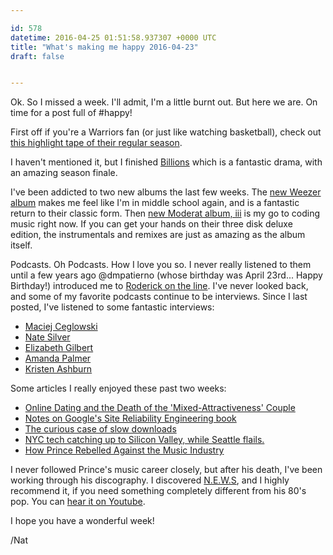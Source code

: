 ```yaml
---

id: 578
datetime: 2016-04-25 01:51:58.937307 +0000 UTC
title: "What's making me happy 2016-04-23"
draft: false


---
```


Ok. So I missed a week. I'll admit, I'm a little burnt out. But here we are. On time for a post full of #happy!

First off if you're a Warriors fan (or just like watching basketball), check out [this highlight tape of their regular season](https://youtu.be/RECdKuQz3NA).

I haven't mentioned it, but I finished [Billions](https://en.wikipedia.org/wiki/Billions_(TV_series)) which is a fantastic drama, with an amazing season finale.

I've been addicted to two new albums the last few weeks. The [new Weezer album](https://en.wikipedia.org/wiki/Weezer_(2016_album)) makes me feel like I'm in middle school again, and is a fantastic return to their classic form. Then [new Moderat album, iii](https://en.wikipedia.org/wiki/III_(Moderat_album)) is my go to coding music right now. If you can get your hands on their three disk deluxe edition, the instrumentals and remixes are just as amazing as the album itself.

Podcasts. Oh Podcasts. How I love you so. I never really listened to them until a few years ago @dmpatierno (whose birthday was April 23rd... Happy Birthday!) introduced me to [Roderick on the line](http://www.merlinmann.com/roderick/). I've never looked back, and some of my favorite podcasts continue to be interviews. Since I last posted, I've listened to some fantastic interviews:

 - [Maciej Ceglowski](https://longform.org/posts/longform-podcast-189-maciej-ceglowski)
 - [Nate Silver](https://longform.org/posts/longform-podcast-188-nate-silver)
 - [Elizabeth Gilbert](https://longform.org/posts/longform-podcast-187-elizabeth-gilbert)
 - [Amanda Palmer](http://designobserver.com/feature/amanda-palmer-new/39261/)
 - [Kristen Ashburn](https://soundcloud.com/mikewalsh/kristen-ashburn)

Some articles I really enjoyed these past two weeks:

  - [Online Dating and the Death of the 'Mixed-Attractiveness' Couple](http://priceonomics.com/online-dating-and-the-death-of-the-mixed/)
 - [Notes on Google's Site Reliability Engineering book](http://danluu.com/google-sre-book/)
 - [The curious case of slow downloads](https://blog.cloudflare.com/the-curious-case-of-slow-downloads/)
 - [NYC tech catching up to Silicon Valley, while Seattle flails.](https://medium.com/@sandimac/nyc-tech-catching-up-to-silicon-valley-while-seattle-flails-here-s-why-97ba7147b5f6#.vcurd77e4)
 - [How Prince Rebelled Against the Music Industry](http://nyti.ms/212k0jH)

I never followed Prince's music career closely, but after his death, I've been working through his discography. I discovered [N.E.W.S](https://en.wikipedia.org/wiki/N.E.W.S_(Prince_album)), and I highly recommend it, if you need something completely different from his 80's pop. You can [hear it on Youtube](https://youtu.be/zRc8KLtrjxM).

I hope you have a wonderful week!

/Nat
